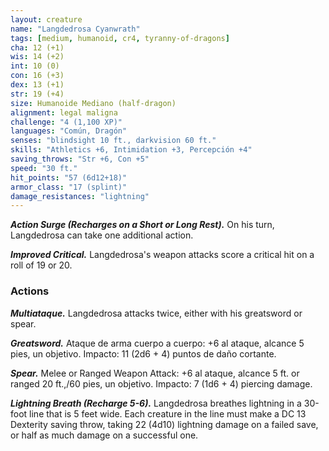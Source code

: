 ```yaml
---
layout: creature
name: "Langdedrosa Cyanwrath"
tags: [medium, humanoid, cr4, tyranny-of-dragons]
cha: 12 (+1)
wis: 14 (+2)
int: 10 (0)
con: 16 (+3)
dex: 13 (+1)
str: 19 (+4)
size: Humanoide Mediano (half-dragon)
alignment: legal maligna
challenge: "4 (1,100 XP)"
languages: "Común, Dragón"
senses: "blindsight 10 ft., darkvision 60 ft."
skills: "Athletics +6, Intimidation +3, Percepción +4"
saving_throws: "Str +6, Con +5"
speed: "30 ft."
hit_points: "57 (6d12+18)"
armor_class: "17 (splint)"
damage_resistances: "lightning"
---
```


***Action Surge (Recharges on a Short or Long Rest).*** On his turn, Langdedrosa can take one additional action.

***Improved Critical.*** Langdedrosa's weapon attacks score a critical hit on a roll of 19 or 20.

### Actions

***Multiataque.*** Langdedrosa attacks twice, either with his greatsword or spear.

***Greatsword.*** Ataque de arma cuerpo a cuerpo: +6 al ataque, alcance 5 pies, un objetivo. Impacto: 11 (2d6 + 4) puntos de daño cortante.

***Spear.*** Melee or Ranged Weapon Attack: +6 al ataque, alcance 5 ft. or ranged 20 ft.,/60 pies, un objetivo. Impacto: 7 (1d6 + 4) piercing damage.

***Lightning Breath (Recharge 5-6).*** Langdedrosa breathes lightning in a 30-foot line that is 5 feet wide. Each creature in the line must make a DC 13 Dexterity saving throw, taking 22 (4d10) lightning damage on a failed save, or half as much damage on a successful one.